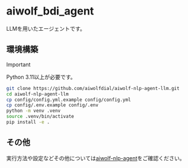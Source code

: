 # aiwolf_bdi_agent

LLMを用いたエージェントです。

## 環境構築

> [!IMPORTANT]
> Python 3.11以上が必要です。

```bash
git clone https://github.com/aiwolfdial/aiwolf-nlp-agent-llm.git
cd aiwolf-nlp-agent-llm
cp config/config.yml.example config/config.yml
cp config/.env.example config/.env
python -m venv .venv
source .venv/bin/activate
pip install -e .
```

## その他

実行方法や設定などその他については[aiwolf-nlp-agent](https://github.com/aiwolfdial/aiwolf-nlp-agent)をご確認ください。
